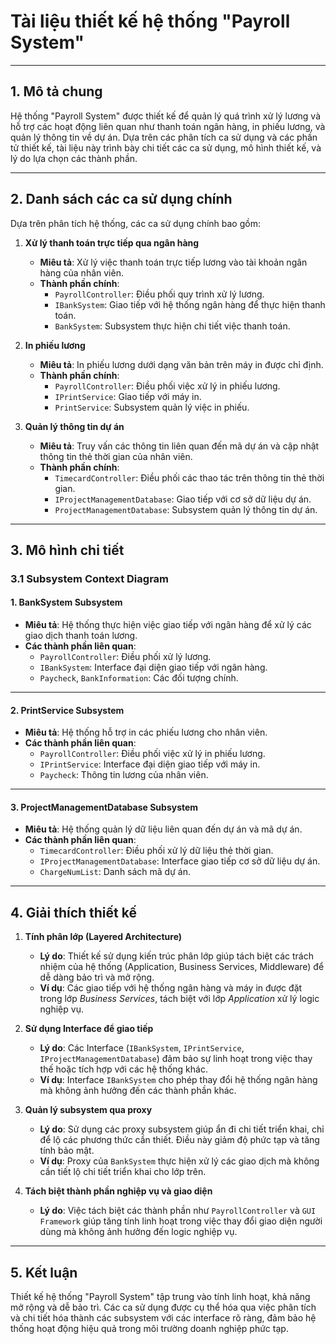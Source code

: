 
# Tài liệu thiết kế hệ thống "Payroll System"

---

## 1. Mô tả chung
Hệ thống "Payroll System" được thiết kế để quản lý quá trình xử lý lương và hỗ trợ các hoạt động liên quan như thanh toán ngân hàng, in phiếu lương, và quản lý thông tin về dự án. Dựa trên các phân tích ca sử dụng và các phần tử thiết kế, tài liệu này trình bày chi tiết các ca sử dụng, mô hình thiết kế, và lý do lựa chọn các thành phần.

---

## 2. Danh sách các ca sử dụng chính
Dựa trên phân tích hệ thống, các ca sử dụng chính bao gồm:

1. **Xử lý thanh toán trực tiếp qua ngân hàng**
   - **Miêu tả**: Xử lý việc thanh toán trực tiếp lương vào tài khoản ngân hàng của nhân viên.
   - **Thành phần chính**:
     - `PayrollController`: Điều phối quy trình xử lý lương.
     - `IBankSystem`: Giao tiếp với hệ thống ngân hàng để thực hiện thanh toán.
     - `BankSystem`: Subsystem thực hiện chi tiết việc thanh toán.

2. **In phiếu lương**
   - **Miêu tả**: In phiếu lương dưới dạng văn bản trên máy in được chỉ định.
   - **Thành phần chính**:
     - `PayrollController`: Điều phối việc xử lý in phiếu lương.
     - `IPrintService`: Giao tiếp với máy in.
     - `PrintService`: Subsystem quản lý việc in phiếu.

3. **Quản lý thông tin dự án**
   - **Miêu tả**: Truy vấn các thông tin liên quan đến mã dự án và cập nhật thông tin thẻ thời gian của nhân viên.
   - **Thành phần chính**:
     - `TimecardController`: Điều phối các thao tác trên thông tin thẻ thời gian.
     - `IProjectManagementDatabase`: Giao tiếp với cơ sở dữ liệu dự án.
     - `ProjectManagementDatabase`: Subsystem quản lý thông tin dự án.
---

## 3. Mô hình chi tiết

### 3.1 Subsystem Context Diagram

#### 1. **BankSystem Subsystem**
   - **Miêu tả**:
     Hệ thống thực hiện việc giao tiếp với ngân hàng để xử lý các giao dịch thanh toán lương.
   - **Các thành phần liên quan**:
     - `PayrollController`: Điều phối xử lý lương.
     - `IBankSystem`: Interface đại diện giao tiếp với ngân hàng.
     - `Paycheck`, `BankInformation`: Các đối tượng chính.

---

#### 2. **PrintService Subsystem**
   - **Miêu tả**:
     Hệ thống hỗ trợ in các phiếu lương cho nhân viên.
   - **Các thành phần liên quan**:
     - `PayrollController`: Điều phối việc xử lý in phiếu lương.
     - `IPrintService`: Interface đại diện giao tiếp với máy in.
     - `Paycheck`: Thông tin lương của nhân viên.
---

#### 3. **ProjectManagementDatabase Subsystem**
   - **Miêu tả**:
     Hệ thống quản lý dữ liệu liên quan đến dự án và mã dự án.
   - **Các thành phần liên quan**:
     - `TimecardController`: Điều phối xử lý dữ liệu thẻ thời gian.
     - `IProjectManagementDatabase`: Interface giao tiếp cơ sở dữ liệu dự án.
     - `ChargeNumList`: Danh sách mã dự án.
---

## 4. Giải thích thiết kế

1. **Tính phân lớp (Layered Architecture)**
   - **Lý do**: Thiết kế sử dụng kiến trúc phân lớp giúp tách biệt các trách nhiệm của hệ thống (Application, Business Services, Middleware) để dễ dàng bảo trì và mở rộng.
   - **Ví dụ**: Các giao tiếp với hệ thống ngân hàng và máy in được đặt trong lớp *Business Services*, tách biệt với lớp *Application* xử lý logic nghiệp vụ.

2. **Sử dụng Interface để giao tiếp**
   - **Lý do**: Các Interface (`IBankSystem`, `IPrintService`, `IProjectManagementDatabase`) đảm bảo sự linh hoạt trong việc thay thế hoặc tích hợp với các hệ thống khác.
   - **Ví dụ**: Interface `IBankSystem` cho phép thay đổi hệ thống ngân hàng mà không ảnh hưởng đến các thành phần khác.

3. **Quản lý subsystem qua proxy**
   - **Lý do**: Sử dụng các proxy subsystem giúp ẩn đi chi tiết triển khai, chỉ để lộ các phương thức cần thiết. Điều này giảm độ phức tạp và tăng tính bảo mật.
   - **Ví dụ**: Proxy của `BankSystem` thực hiện xử lý các giao dịch mà không cần tiết lộ chi tiết triển khai cho lớp trên.

4. **Tách biệt thành phần nghiệp vụ và giao diện**
   - **Lý do**: Việc tách biệt các thành phần như `PayrollController` và `GUI Framework` giúp tăng tính linh hoạt trong việc thay đổi giao diện người dùng mà không ảnh hưởng đến logic nghiệp vụ.

---

## 5. Kết luận
Thiết kế hệ thống "Payroll System" tập trung vào tính linh hoạt, khả năng mở rộng và dễ bảo trì. Các ca sử dụng được cụ thể hóa qua việc phân tích và chi tiết hóa thành các subsystem với các interface rõ ràng, đảm bảo hệ thống hoạt động hiệu quả trong môi trường doanh nghiệp phức tạp.

